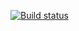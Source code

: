 [![Build status](https://ci.appveyor.com/api/projects/status/5kqky2je1pyid7wh?svg=true)](https://ci.appveyor.com/project/QA-USV/myautomationselenide)